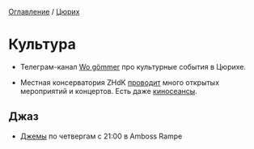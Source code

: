  [Оглавление](/faq/) / [Цюрих](/faq/inbox/Цюрих.md.html)

# Культура


* Телеграм-канал [Wo gömmer](https://t.me/wogommer) про культурные события в Цюрихе.

* Местная консерватория ZHdK [проводит](https://www.zhdk.ch/en/events) много открытых мероприятий и концертов.
Есть даже [киносеансы](https://www.zhdk.ch/kinotoni/kino-und-kinoprogramm-136/klub-kuleshov-4024).


## Джаз

* [Джемы](https://ambossrampe.ch/programm/) по четвергам с 21:00 в Amboss Rampe 

